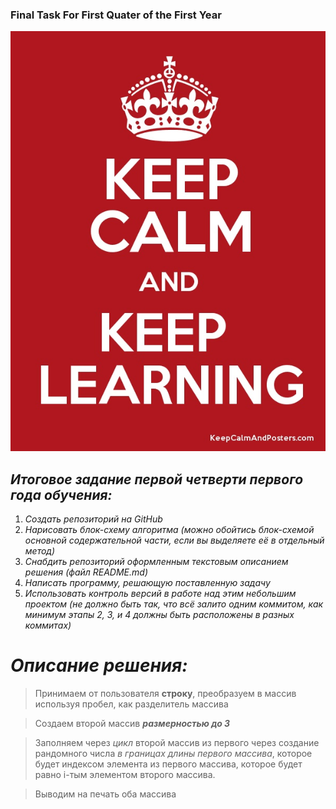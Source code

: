 ### Final Task For First Quater of the First Year
![keepcalmandkeeplearninh](kckl.jpeg)

## *Итоговое задание первой четверти первого года обучения:*

1. *Создать репозиторий на GitHub*
2. *Нарисовать блок-схему алгоритма (можно обойтись блок-схемой основной содержательной части, если вы выделяете её в отдельный метод)*
3. *Снабдить репозиторий оформленным текстовым описанием решения (файл README.md)*
4. *Написать программу, решающую поставленную задачу*
5. *Использовать контроль версий в работе над этим небольшим проектом (не должно быть так, что всё залито одним коммитом, как минимум этапы 2, 3, и 4 должны быть расположены в разных коммитах)*

# *Описание решения:*

> Принимаем от пользователя **строку**, преобразуем в массив используя пробел, как разделитель массива

> Создаем второй массив _**размерностью до 3**_

> Заполняем  через *цикл* второй массив из первого через создание рандомного числа *в границах длины первого массива*, которое будет индексом элемента из первого массива, которое будет равно i-тым элементом второго массива. 

> Выводим на печать оба массива

